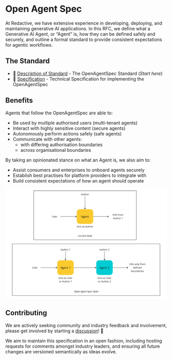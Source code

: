 # Open Agent Spec

At Redactive, we have extensive experience in developing, deploying, and maintaining generative AI applications. In this RFC, we define what a Generative AI Agent, or “Agent” is, how they can be defined safely and securely, and outline a formal standard to provide consistent expectations for agentic workflows.

## The Standard

* 🤖 [Description of Standard](/proposal.md) - The OpenAgentSpec Standard (*Start here*)
* 📐 [Specification](/specification.md) - Technical Specification for implementing the OpenAgentSpec

## Benefits

Agents that follow the OpenAgentSpec are able to:
* Be used by multiple authorised users (multi-tenant agents)
* Interact with highly sensitive content (secure agents)
* Autonomously perform actions safely (safe agents)
* Communicate with other agents:
  * with differing authorisation boundaries
  * across organisational boundaries

By taking an opinionated stance on what an Agent is, we also aim to:
* Assist consumers and enterprises to onboard agents securely
* Establish best practises for platform providers to integrate with
* Build consistent expectations of how an agent should operate

![The delta between the current security posture of agents and the proposed future state of OpenSpecAgents](/images/overview.png)

## Contributing

We are actively seeking community and industry feedback and involvement, please get involved by starting a [discussion](https://github.com/redactive-ai/openagentspec/discussions)! 💬

We aim to maintain this specification in an open fashion, including hosting requests for comments amongst industry leaders, and ensuring all future changes are versioned semantically as ideas evolve.